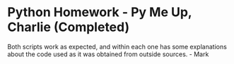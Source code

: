 # Python Homework - Py Me Up, Charlie (Completed)

Both scripts work as expected, and within each one has some explanations about the code used as it was obtained from outside sources. - Mark
